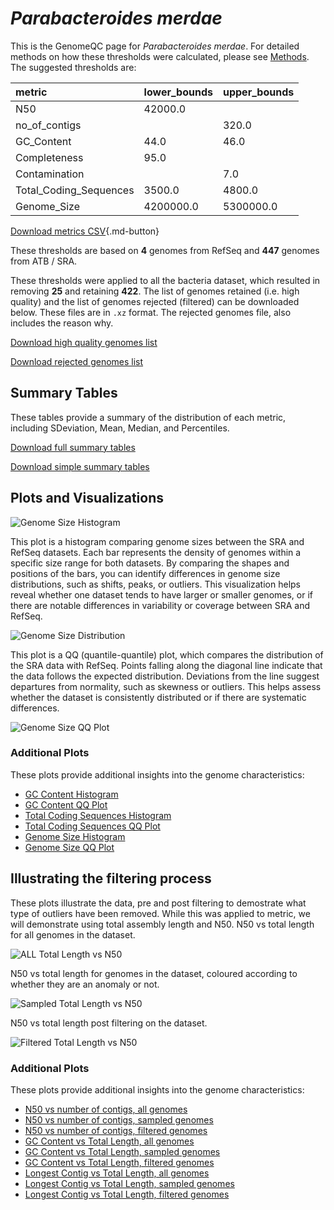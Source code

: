 # *Parabacteroides merdae*

This is the GenomeQC page for *Parabacteroides merdae*. For detailed methods on how these thresholds were calculated, please see [Methods](../../methods.md).
The suggested thresholds are: 

| metric                 | lower_bounds   | upper_bounds   |
|:-----------------------|:---------------|:---------------|
| N50                    | 42000.0        |                |
| no_of_contigs          |                | 320.0          |
| GC_Content             | 44.0           | 46.0           |
| Completeness           | 95.0           |                |
| Contamination          |                | 7.0            |
| Total_Coding_Sequences | 3500.0         | 4800.0         |
| Genome_Size            | 4200000.0      | 5300000.0      |

[Download metrics CSV](Parabacteroides_merdae_metrics.csv){.md-button}


These thresholds are based on **4** genomes from RefSeq and **447** genomes from ATB / SRA.

These thresholds were applied to all the bacteria dataset, which resulted in removing **25** and retaining **422**.
The list of genomes retained (i.e. high quality) and the list of genomes rejected (filtered) can be downloaded below. These files are in `.xz` format. The rejected genomes file, also includes the reason why.

[Download high quality genomes list](Parabacteroides_merdae_high_quality_genomes.csv.xz)


[Download rejected genomes list](Parabacteroides_merdae_filtered_out_genomes.csv.xz)



## Summary Tables
These tables provide a summary of the distribution of each metric, including SDeviation, Mean, Median, and Percentiles.

[Download full summary tables](summary.csv)

[Download simple summary tables](selected_summary.csv)

## Plots and Visualizations

![Genome Size Histogram](Genome_Size_refseq_histogram_kde.png)

This plot is a histogram comparing genome sizes between the SRA and RefSeq datasets. Each bar represents the density of genomes within a specific size range for both datasets. By comparing the shapes and positions of the bars, you can identify differences in genome size distributions, such as shifts, peaks, or outliers. This visualization helps reveal whether one dataset tends to have larger or smaller genomes, or if there are notable differences in variability or coverage between SRA and RefSeq.

![Genome Size Distribution](Genome_Size_refseq_histogram_kde.png)

This plot is a QQ (quantile-quantile) plot, which compares the distribution of the SRA data with RefSeq. Points falling along the diagonal line indicate that the data follows the expected distribution. Deviations from the line suggest departures from normality, such as skewness or outliers. This helps assess whether the dataset is consistently distributed or if there are systematic differences.

![Genome Size QQ Plot](Genome_Size_refseq_qqplot.png)

### Additional Plots

These plots provide additional insights into the genome characteristics:

- [GC Content Histogram](GC_Content_refseq_histogram_kde.png)
- [GC Content QQ Plot](GC_Content_refseq_qqplot.png)
- [Total Coding Sequences Histogram](Total_Coding_Sequences_refseq_histogram_kde.png)
- [Total Coding Sequences QQ Plot](Total_Coding_Sequences_refseq_qqplot.png)
- [Genome Size Histogram](Genome_Size_refseq_histogram_kde.png)
- [Genome Size QQ Plot](Genome_Size_refseq_qqplot.png)
## Illustrating the filtering process
These plots illustrate the data, pre and post filtering to demostrate what type of outliers have been removed. While this was applied to metric, we will demonstrate using total assembly length and N50.
N50 vs total length for all genomes in the dataset.

![ALL Total Length vs N50](Parabacteroides_merdae_all_total_length_N50.png)

N50 vs total length for genomes in the dataset, coloured according to whether they are an anomaly or not.

![Sampled Total Length vs N50](Parabacteroides_merdae_sample_total_length_N50.png)

N50 vs total length post filtering on the dataset.

![Filtered Total Length vs N50](Parabacteroides_merdae_filt_total_length_N50.png)

### Additional Plots

These plots provide additional insights into the genome characteristics:

- [N50 vs number of contigs, all genomes](Parabacteroides_merdae_all_N50_number.png)
- [N50 vs number of contigs, sampled genomes](Parabacteroides_merdae_sample_N50_number.png)
- [N50 vs number of contigs, filtered genomes](Parabacteroides_merdae_filt_N50_number.png)
- [GC Content vs Total Length, all genomes](Parabacteroides_merdae_all_total_length_GC_Content.png)
- [GC Content vs Total Length, sampled genomes](Parabacteroides_merdae_sample_total_length_GC_Content.png)
- [GC Content vs Total Length, filtered genomes](Parabacteroides_merdae_filt_total_length_GC_Content.png)
- [Longest Contig vs Total Length, all genomes](Parabacteroides_merdae_all_total_length_longest.png)
- [Longest Contig vs Total Length, sampled genomes](Parabacteroides_merdae_sample_total_length_longest.png)
- [Longest Contig vs Total Length, filtered genomes](Parabacteroides_merdae_filt_total_length_longest.png)
